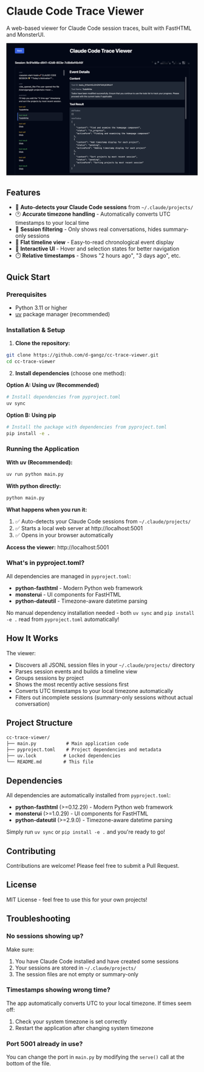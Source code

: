 # Claude Code Trace Viewer

A web-based viewer for Claude Code session traces, built with FastHTML and MonsterUI.

![Claude Code Trace Viewer](viewer.png)

## Features

- 📁 **Auto-detects your Claude Code sessions** from `~/.claude/projects/`
- 🕐 **Accurate timezone handling** - Automatically converts UTC timestamps to your local time
- 🎯 **Session filtering** - Only shows real conversations, hides summary-only sessions
- 🌲 **Flat timeline view** - Easy-to-read chronological event display
- 🎨 **Interactive UI** - Hover and selection states for better navigation
- ⏱️ **Relative timestamps** - Shows "2 hours ago", "3 days ago", etc.

## Quick Start

### Prerequisites

- Python 3.11 or higher
- [uv](https://github.com/astral-sh/uv) package manager (recommended)

### Installation & Setup

1. **Clone the repository:**
```bash
git clone https://github.com/d-gangz/cc-trace-viewer.git
cd cc-trace-viewer
```

2. **Install dependencies** (choose one method):

**Option A: Using uv (Recommended)**
```bash
# Install dependencies from pyproject.toml
uv sync
```

**Option B: Using pip**
```bash
# Install the package with dependencies from pyproject.toml
pip install -e .
```

### Running the Application

**With uv (Recommended):**
```bash
uv run python main.py
```

**With python directly:**
```bash
python main.py
```

**What happens when you run it:**
1. ✅ Auto-detects your Claude Code sessions from `~/.claude/projects/`
2. ✅ Starts a local web server at http://localhost:5001
3. ✅ Opens in your browser automatically

**Access the viewer:** http://localhost:5001

### What's in pyproject.toml?

All dependencies are managed in `pyproject.toml`:
- **python-fasthtml** - Modern Python web framework
- **monsterui** - UI components for FastHTML
- **python-dateutil** - Timezone-aware datetime parsing

No manual dependency installation needed - both `uv sync` and `pip install -e .` read from `pyproject.toml` automatically!

## How It Works

The viewer:
- Discovers all JSONL session files in your `~/.claude/projects/` directory
- Parses session events and builds a timeline view
- Groups sessions by project
- Shows the most recently active sessions first
- Converts UTC timestamps to your local timezone automatically
- Filters out incomplete sessions (summary-only sessions without actual conversation)

## Project Structure

```
cc-trace-viewer/
├── main.py           # Main application code
├── pyproject.toml    # Project dependencies and metadata
├── uv.lock          # Locked dependencies
└── README.md        # This file
```

## Dependencies

All dependencies are automatically installed from `pyproject.toml`:

- **python-fasthtml** (>=0.12.29) - Modern Python web framework
- **monsterui** (>=1.0.29) - UI components for FastHTML
- **python-dateutil** (>=2.9.0) - Timezone-aware datetime parsing

Simply run `uv sync` or `pip install -e .` and you're ready to go!

## Contributing

Contributions are welcome! Please feel free to submit a Pull Request.

## License

MIT License - feel free to use this for your own projects!

## Troubleshooting

### No sessions showing up?

Make sure:
1. You have Claude Code installed and have created some sessions
2. Your sessions are stored in `~/.claude/projects/`
3. The session files are not empty or summary-only

### Timestamps showing wrong time?

The app automatically converts UTC to your local timezone. If times seem off:
1. Check your system timezone is set correctly
2. Restart the application after changing system timezone

### Port 5001 already in use?

You can change the port in `main.py` by modifying the `serve()` call at the bottom of the file.
